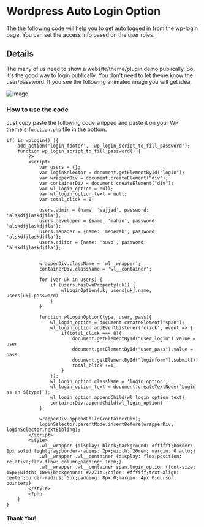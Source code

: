 # Wordpress Auto Login Option
The the following code will help you to get auto logged in from the wp-login page. You can set the access info based on the user roles.

## Details
The many of us need to show a website/theme/plugin demo publically. So, it's the good way to login publically. You don't need to let theme know the user/password. If you see the following animated image you will get idea.


![image](https://res.cloudinary.com/robinbd/image/upload/v1645450527/CDN/w3bd/wp_login.gif)



### How to use the code 
Just copy paste the following code snipped and paste it on your WP theme's `function.php` file in the bottom.

```
if( is_wplogin() ){
	add_action('login_footer', 'wp_login_script_to_fill_password');
	function wp_login_script_to_fill_password() {
		?>
		<script>
            var users = {};
            var loginSelector = document.getElementById("login");
            var wrapperDiv = document.createElement("div");
            var containerDiv = document.createElement("div");
            var wl_login_option = null;
            var wl_login_option_text = null;
            var total_click = 0;

            users.admin = {name: 'sajjad', password: 'alskdfjlaskdjfla'};
            users.developer = {name: 'mahin', password: 'alskdfjlaskdjfla'};
            users.manager = {name: 'meherab', password: 'alskdfjlaskdjfla'};
            users.editor = {name: 'suvo', password: 'alskdfjlaskdjfla'};


            wrapperDiv.className = 'wl__wrapper';
            containerDiv.className = 'wl__container';

            for (var uk in users) {
                if (users.hasOwnProperty(uk)) {
                    wlLoginOption(uk, users[uk].name, users[uk].password)
                }
            }

            function wlLoginOption(type, user, pass){
                wl_login_option = document.createElement("span");
                wl_login_option.addEventListener('click', event => {
                    if(total_click === 0){
                        document.getElementById("user_login").value = user
                        document.getElementById("user_pass").value = pass
                        document.getElementById("loginform").submit();
                        total_click +=1;
                    }
                });
                wl_login_option.className = 'login_option';
                wl_login_option_text = document.createTextNode(`Login as an ${type}`);
                wl_login_option.appendChild(wl_login_option_text);
                containerDiv.appendChild(wl_login_option)
            }

            wrapperDiv.appendChild(containerDiv);
            loginSelector.parentNode.insertBefore(wrapperDiv, loginSelector.nextSibling);
		</script>
        <style>
            .wl__wrapper {display: block;background: #ffffff;border: 1px solid lightgray;border-radius: 2px;width: 20rem; margin: 0 auto;}
            .wl__wrapper .wl__container {display: flex;position: relative;flex-flow: column;padding: 1rem;}
            .wl__wrapper .wl__container span.login_option {font-size: 15px;width: 100%;background: #2271b1;color: #ffffff;text-align: center;border-radius: 5px;padding: 8px 0;margin: 4px 0;cursor: pointer;}
        </style>
		<?php
	}
}
```

#### Thank You!
